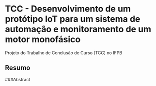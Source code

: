 # TCC - Desenvolvimento de um protótipo IoT para um sistema de automação e monitoramento de um motor monofásico
Projeto do Trabalho de Conclusão de Curso (TCC) no IFPB

## Resumo

###Abstract
